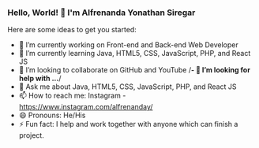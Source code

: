 ### Hello, World! 👋 I'm Alfrenanda Yonathan Siregar

Here are some ideas to get you started:
- 🔭 I’m currently working on Front-end and Back-end Web Developer
- 🌱 I’m currently learning Java, HTML5, CSS, JavaScript, PHP, and React JS
- 👯 I’m looking to collaborate on GitHub and YouTube
/**- 🤔 I’m looking for help with ...**/
- 💬 Ask me about Java, HTML5, CSS, JavaScript, PHP, and React JS
- 📫 How to reach me: Instagram - https://www.instagram.com/alfrenanday/
- 😄 Pronouns: He/His
- ⚡ Fun fact: I help and work together with anyone which can finish a project.

